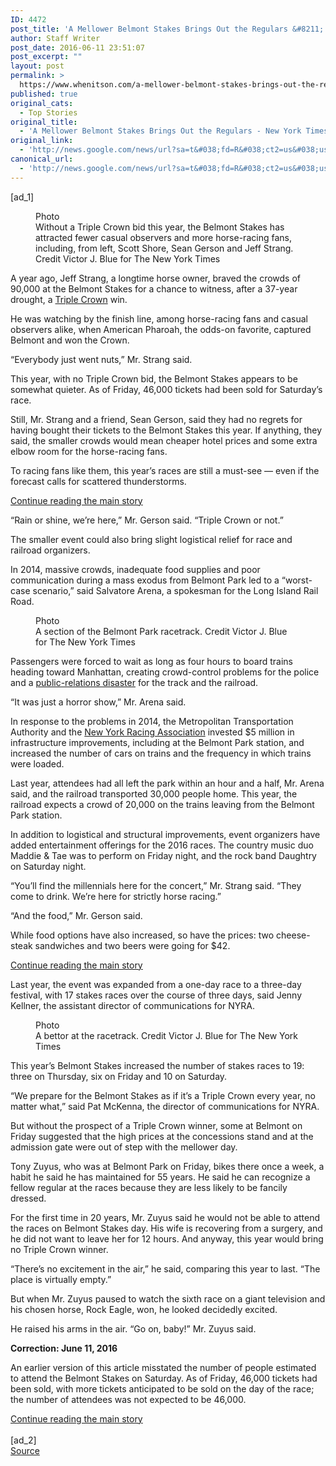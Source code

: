 ```yaml
---
ID: 4472
post_title: 'A Mellower Belmont Stakes Brings Out the Regulars &#8211; New York Times'
author: Staff Writer
post_date: 2016-06-11 23:51:07
post_excerpt: ""
layout: post
permalink: >
  https://www.whenitson.com/a-mellower-belmont-stakes-brings-out-the-regulars-new-york-times/
published: true
original_cats:
  - Top Stories
original_title:
  - 'A Mellower Belmont Stakes Brings Out the Regulars - New York Times'
original_link:
  - 'http://news.google.com/news/url?sa=t&#038;fd=R&#038;ct2=us&#038;usg=AFQjCNEL3kmZUnHTQn_MHdN0d8AnhlJySA&#038;clid=c3a7d30bb8a4878e06b80cf16b898331&#038;cid=52779125629024&#038;ei=6KNcV-jiNaHSwQHpiLOgCQ&#038;url=http://www.nytimes.com/2016/06/11/nyregion/a-mellower-belmont-stakes-brings-out-the-regulars.html'
canonical_url:
  - 'http://news.google.com/news/url?sa=t&#038;fd=R&#038;ct2=us&#038;usg=AFQjCNEL3kmZUnHTQn_MHdN0d8AnhlJySA&#038;clid=c3a7d30bb8a4878e06b80cf16b898331&#038;cid=52779125629024&#038;ei=6KNcV-jiNaHSwQHpiLOgCQ&#038;url=http://www.nytimes.com/2016/06/11/nyregion/a-mellower-belmont-stakes-brings-out-the-regulars.html'
---
```

 [ad_1]
<br><div readability="169.41451514535">
        <figure id="media-100000004465425" class="media photo lede layout-large-horizontal" data-media-action="modal" itemprop="associatedMedia" itemscope="" itemid="https://static01.nyt.com/images/2016/06/11/nyregion/11BELMONTFANS/11BELMONTFANS-master768.jpg" itemtype="http://schema.org/ImageObject" aria-label="media" role="group"><span class="visually-hidden">Photo</span>
    <div class="image">
            <img src="https://static01.nyt.com/images/2016/06/11/nyregion/11BELMONTFANS/11BELMONTFANS-master768.jpg" alt="" class="media-viewer-candidate" data-mediaviewer-src="http://www.whenitson.com/wp-content/uploads/2016/06/A-Mellower-Belmont-Stakes-Brings-Out-the-Regulars-New-York-Times.jpg" data-mediaviewer-caption="Without a Triple Crown bid this year, the Belmont Stakes has attracted fewer casual observers and more horse-racing fans, including, from left, Scott Shore, Sean Gerson and Jeff Strang." data-mediaviewer-credit="Victor J. Blue for The New York Times" itemprop="url" itemid="https://static01.nyt.com/images/2016/06/11/nyregion/11BELMONTFANS/11BELMONTFANS-master768.jpg"/><meta itemprop="height" content="512"/><meta itemprop="width" content="768"/></div>
        <figcaption class="caption" itemprop="caption description"><span class="caption-text">Without a Triple Crown bid this year, the Belmont Stakes has attracted fewer casual observers and more horse-racing fans, including, from left, Scott Shore, Sean Gerson and Jeff Strang.</span>
                        <span class="credit" itemprop="copyrightHolder">
            <span class="visually-hidden">Credit</span>
            Victor J. Blue for The New York Times        </span>
            </figcaption></figure><p class="story-body-text story-content" data-para-count="168" data-total-count="168">A year ago, Jeff Strang, a longtime horse owner, braved the crowds of 90,000 at the Belmont Stakes for a chance to witness, after a 37-year drought, a <a href="http://topics.nytimes.com/top/reference/timestopics/subjects/t/triple_crown_horse_racing/index.html?inline=nyt-classifier" title="More articles about the Triple Crown." class="meta-classifier">Triple Crown</a> win.</p><p class="story-body-text story-content" data-para-count="168" data-total-count="336">He was watching by the finish line, among horse-racing fans and casual observers alike, when American Pharoah, the odds-on favorite, captured Belmont and won the Crown.</p><p class="story-body-text story-content" data-para-count="48" data-total-count="384">“Everybody just went nuts,” Mr. Strang said.</p><p class="story-body-text story-content" data-para-count="153" data-total-count="537">This year, with no Triple Crown bid, the Belmont Stakes appears to be somewhat quieter. As of Friday, 46,000 tickets had been sold for Saturday’s race.</p><p class="story-body-text story-content" data-para-count="262" data-total-count="799">Still, Mr. Strang and a friend, Sean Gerson, said they had no regrets for having bought their tickets to the Belmont Stakes this year. If anything, they said, the smaller crowds would mean cheaper hotel prices and some extra elbow room for the horse-racing fans.</p><p class="story-body-text story-content" data-para-count="126" data-total-count="925">To racing fans like them, this year’s races are still a must-see — even if the forecast calls for scattered thunderstorms.</p><div id="story-ad-1" class="story-ad ad ad-placeholder nocontent robots-nocontent">
    
<a class="visually-hidden skip-to-text-link" href="#story-continues-1">Continue reading the main story</a>
</div>
<p class="story-body-text story-content" data-para-count="78" data-total-count="1003" id="story-continues-1">“Rain or shine, we’re here,” Mr. Gerson said. “Triple Crown or not.”</p><p class="story-body-text story-content" data-para-count="93" data-total-count="1096">The smaller event could also bring slight logistical relief for race and railroad organizers.</p><p class="story-body-text story-content" data-para-count="212" data-total-count="1308">In 2014, massive crowds, inadequate food supplies and poor communication during a mass exodus from Belmont Park led to a “worst-case scenario,” said Salvatore Arena, a spokesman for the Long Island Rail Road.</p><figure id="media-100000004465427" class="media photo embedded layout-large-horizontal media-100000004465427 ratio-tall" data-media-action="modal" itemprop="associatedMedia" itemscope="" itemid="https://static01.nyt.com/images/2016/06/11/nyregion/11BELMONTFANS2/11BELMONTFANS2-master675.jpg" itemtype="http://schema.org/ImageObject" aria-label="media" role="group"><span class="visually-hidden">Photo</span>
    <div class="image">
            <img src="https://static01.nyt.com/images/2016/06/11/nyregion/11BELMONTFANS2/11BELMONTFANS2-master675.jpg" alt="" class="media-viewer-candidate" data-mediaviewer-src="http://www.whenitson.com/wp-content/uploads/2016/06/1465689067_8_A-Mellower-Belmont-Stakes-Brings-Out-the-Regulars-New-York-Times.jpg" data-mediaviewer-caption="A section of the Belmont Park racetrack." data-mediaviewer-credit="Victor J. Blue for The New York Times" itemprop="url" itemid="https://static01.nyt.com/images/2016/06/11/nyregion/11BELMONTFANS2/11BELMONTFANS2-master675.jpg"/><meta itemprop="height" content="450"/><meta itemprop="width" content="675"/></div>
        <figcaption class="caption" itemprop="caption description"><span class="caption-text">A section of the Belmont Park racetrack.</span>
                        <span class="credit" itemprop="copyrightHolder">
            <span class="visually-hidden">Credit</span>
            Victor J. Blue for The New York Times        </span>
            </figcaption></figure><p class="story-body-text story-content" data-para-count="205" data-total-count="1513">Passengers were forced to wait as long as four hours to board trains heading toward Manhattan, creating crowd-control problems for the police and a <a href="http://www.nytimes.com/2014/06/11/nyregion/lirr-popularity-led-to-crush-after-the-belmont.html">public-relations disaster</a> for the track and the railroad.</p><p class="story-body-text story-content" data-para-count="48" data-total-count="1561">“It was just a horror show,” Mr. Arena said.</p><p class="story-body-text story-content" data-para-count="295" data-total-count="1856">In response to the problems in 2014, the Metropolitan Transportation Authority and the <a href="http://topics.nytimes.com/top/reference/timestopics/organizations/n/new_york_racing_association/index.html?inline=nyt-org" title="More articles about New York Racing Association" class="meta-org">New York Racing Association</a> invested $5 million in infrastructure improvements, including at the Belmont Park station, and increased the number of cars on trains and the frequency in which trains were loaded.</p><p class="story-body-text story-content" data-para-count="237" data-total-count="2093">Last year, attendees had all left the park within an hour and a half, Mr. Arena said, and the railroad transported 30,000 people home. This year, the railroad expects a crowd of 20,000 on the trains leaving from the Belmont Park station.</p><p class="story-body-text story-content" data-para-count="239" data-total-count="2332">In addition to logistical and structural improvements, event organizers have added entertainment offerings for the 2016 races. The country music duo Maddie &amp; Tae was to perform on Friday night, and the rock band Daughtry on Saturday night.</p><p class="story-body-text story-content" data-para-count="140" data-total-count="2472">“You’ll find the millennials here for the concert,” Mr. Strang said. “They come to drink. We’re here for strictly horse racing.”</p><p class="story-body-text story-content" data-para-count="36" data-total-count="2508">“And the food,” Mr. Gerson said.</p><p class="story-body-text story-content" data-para-count="121" data-total-count="2629">While food options have also increased, so have the prices: two cheese-steak sandwiches and two beers were going for $42.</p><div id="story-ad-2" class="story-ad ad ad-placeholder nocontent robots-nocontent">
    
<a class="visually-hidden skip-to-text-link" href="#story-continues-2">Continue reading the main story</a>
</div>
<p class="story-body-text story-content" data-para-count="201" data-total-count="2830" id="story-continues-2">Last year, the event was expanded from a one-day race to a three-day festival, with 17 stakes races over the course of three days, said Jenny Kellner, the assistant director of communications for NYRA.</p><figure id="media-100000004465432" class="media photo embedded layout-large-horizontal media-100000004465432 ratio-tall" data-media-action="modal" itemprop="associatedMedia" itemscope="" itemid="https://static01.nyt.com/images/2016/06/11/nyregion/11BELMONTFANS3/11BELMONTFANS3-master675.jpg" itemtype="http://schema.org/ImageObject" aria-label="media" role="group"><span class="visually-hidden">Photo</span>
    <div class="image">
            <img src="https://static01.nyt.com/images/2016/06/11/nyregion/11BELMONTFANS3/11BELMONTFANS3-master675.jpg" alt="" class="media-viewer-candidate" data-mediaviewer-src="http://www.whenitson.com/wp-content/uploads/2016/06/1465689067_928_A-Mellower-Belmont-Stakes-Brings-Out-the-Regulars-New-York-Times.jpg" data-mediaviewer-caption="A bettor at the racetrack." data-mediaviewer-credit="Victor J. Blue for The New York Times" itemprop="url" itemid="https://static01.nyt.com/images/2016/06/11/nyregion/11BELMONTFANS3/11BELMONTFANS3-master675.jpg"/><meta itemprop="height" content="450"/><meta itemprop="width" content="675"/></div>
        <figcaption class="caption" itemprop="caption description"><span class="caption-text">A bettor at the racetrack.</span>
                        <span class="credit" itemprop="copyrightHolder">
            <span class="visually-hidden">Credit</span>
            Victor J. Blue for The New York Times        </span>
            </figcaption></figure><p class="story-body-text story-content" data-para-count="125" data-total-count="2955">This year’s Belmont Stakes increased the number of stakes races to 19: three on Thursday, six on Friday and 10 on Saturday.</p><p class="story-body-text story-content" data-para-count="154" data-total-count="3109">“We prepare for the Belmont Stakes as if it’s a Triple Crown every year, no matter what,” said Pat McKenna, the director of communications for NYRA.</p><p class="story-body-text story-content" data-para-count="198" data-total-count="3307">But without the prospect of a Triple Crown winner, some at Belmont on Friday suggested that the high prices at the concessions stand and at the admission gate were out of step with the mellower day.</p><p class="story-body-text story-content" data-para-count="226" data-total-count="3533">Tony Zuyus, who was at Belmont Park on Friday, bikes there once a week, a habit he said he has maintained for 55 years. He said he can recognize a fellow regular at the races because they are less likely to be fancily dressed.</p><p class="story-body-text story-content" data-para-count="254" data-total-count="3787">For the first time in 20 years, Mr. Zuyus said he would not be able to attend the races on Belmont Stakes day. His wife is recovering from a surgery, and he did not want to leave her for 12 hours. And anyway, this year would bring no Triple Crown winner.</p><p class="story-body-text story-content" data-para-count="115" data-total-count="3902">“There’s no excitement in the air,” he said, comparing this year to last. “The place is virtually empty.”</p><p class="story-body-text story-content" data-para-count="139" data-total-count="4041">But when Mr. Zuyus paused to watch the sixth race on a giant television and his chosen horse, Rock Eagle, won, he looked decidedly excited.</p><p class="story-body-text story-content" data-para-count="65" data-total-count="4106">He raised his arms in the air. “Go on, baby!” Mr. Zuyus said.</p><div id="addenda" class="addenda" readability="9">
    <div class="story-addendum story-content theme-correction" readability="38">
        <strong> Correction: June 11, 2016 </strong> <p>An earlier version of this article misstated the number of people estimated to attend the Belmont Stakes on Saturday. As of Friday, 46,000 tickets had been sold, with more tickets anticipated to be sold on the day of the race; the number of attendees was not expected to be 46,000.</p>    </div>
</div>
<a class="visually-hidden skip-to-text-link" href="#whats-next">Continue reading the main story</a>
    </div>
<br>[ad_2]
<br><a href="http://news.google.com/news/url?sa=t&#038;fd=R&#038;ct2=us&#038;usg=AFQjCNEL3kmZUnHTQn_MHdN0d8AnhlJySA&#038;clid=c3a7d30bb8a4878e06b80cf16b898331&#038;cid=52779125629024&#038;ei=6KNcV-jiNaHSwQHpiLOgCQ&#038;url=http://www.nytimes.com/2016/06/11/nyregion/a-mellower-belmont-stakes-brings-out-the-regulars.html">Source </a>